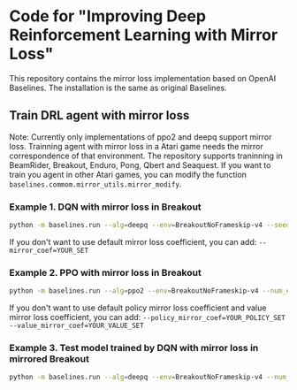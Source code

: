 # Code for "Improving Deep Reinforcement Learning with Mirror Loss" 
This repository contains the mirror loss implementation based on OpenAI Baselines. The installation is the same as original Baselines. 
## Train DRL agent with mirror loss
Note: Currently only implementations of ppo2 and deepq support mirror loss. Trainning agent with mirror loss in a Atari game needs the mirror correspondence of that environment. The repository supports traninning in BeamRider, Breakout, Enduro, Pong, Qbert and Seaquest. If you want to train you agent in other Atari games, you can modify the function ``baselines.commom.mirror_utils.mirror_modify``.
### Example 1. DQN with mirror loss in Breakout
```bash
python -m baselines.run --alg=deepq --env=BreakoutNoFrameskip-v4 --seed=0 --num_timesteps=1e7 --log_path=YOUR_LOG_PATH --save_path=YOUR_SAVE_PATH --mirror
```
If you don't want to use default mirror loss coefficient, you can add: ``--mirror_coef=YOUR_SET``
### Example 2. PPO with mirror loss in Breakout
```bash
python -m baselines.run --alg=ppo2 --env=BreakoutNoFrameskip-v4 --num_env=8 --seed=0 --num_timesteps=1e7 --log_path=YOUR_LOG_PATH --save_path=YOUR_SAVE_PATH --mirror
``` 
If you don't want to use default policy mirror loss coefficient and value mirror loss coefficient, you can add:
``--policy_mirror_coef=YOUR_POLICY_SET --value_mirror_coef=YOUR_VALUE_SET``
### Example 3. Test model trained by DQN with mirror loss in mirrored Breakout
```bash
python -m baselines.run --alg=deepq --env=BreakoutNoFrameskip-v4 --num_timesteps=0 --num_env=1 --load_path=YOUR_MODEL_PATH --play --mirror
```